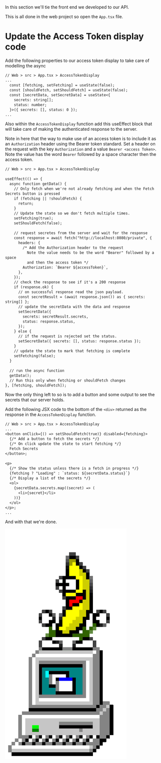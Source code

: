 In this section we'll tie the front end we developed to our API.

This is all done in the web project so open the `App.tsx` file.

# Update the Access Token display code

Add the following properties to our access token display to take care of modelling the async

```tsx
// Web > src > App.tsx > AccessTokenDisplay
...
  const [fetching, setFetching] = useState(false);
  const [shouldFetch, setShouldFetch] = useState(false);
  const [secretData, setSecretData] = useState<{
    secrets: string[];
    status: number;
  }>({ secrets: [], status: 0 });
...
```

Also within the `AccessTokenDisplay` function add this useEffect block that will take care of making the authenticated response to the server.

Note in here that the way to make use of an access token is to include it as an `Authorization` header using the Bearer token standard. Set a header on the request with the key `Authorization` and a value `Bearer <access Token>`. Note the value has the word `Bearer` followed by a space character then the access token.

```tsx
// Web > src > App.tsx > AccessTokenDisplay

useEffect(() => {
  async function getData() {
    // Only fetch when we're not already fetching and when the Fetch Secrets button is pressed
    if (fetching || !shouldFetch) {
      return;
    }
    // Update the state so we don't fetch multiple times.
    setFetching(true);
    setShouldFetch(false);

    // request secretes from the server and wait for the response
    const response = await fetch("http://localhost:8080/private", {
      headers: {
        /* Add the Authorization header to the request
          Note the value needs to be the word "Bearer" followed by a space 
          and then the access token */
        Authorization: `Bearer ${accessToken}`,
      },
    });
    // check the response to see if it's a 200 response
    if (response.ok) {
      // on successful response read the json payload.
      const secretResult = (await response.json()) as { secrets: string[] };
      // update the secretData with the data and response
      setSecretData({
        secrets: secretResult.secrets,
        status: response.status,
      });
    } else {
      // if the request is rejected set the status.
      setSecretData({ secrets: [], status: response.status });
    }
    // update the state to mark that fetching is complete
    setFetching(false);
  }

  // run the async function
  getData();
  // Run this only when fetching or shouldFetch changes
}, [fetching, shouldFetch]);
```

Now the only thing left to so is to add a button and some output to see the secrets that our server holds.

Add the following JSX code to the bottom of the `<div>` returned as the response in the `AccessTokenDisplay` function.

```tsx
// Web > src > App.tsx > AccessTokenDisplay
...
<button onClick={() => setShouldFetch(true)} disabled={fetching}>
  {/* Add a button to fetch the secrets */}
  {/* On click update the state to start fetching */}
  Fetch Secrets
</button>;

<p>
  {/* Show the status unless there is a fetch in progress */}
  {fetching ? "Loading" : `status: ${secretData.status}`}
  {/* Display a list of the secrets */}
  <ol>
    {secretData.secrets.map((secret) => (
      <li>{secret}</li>
    ))}
  </ol>
</p>;
...
```

And with that we're done.

![Dancing Banana](images/banana.gif)
